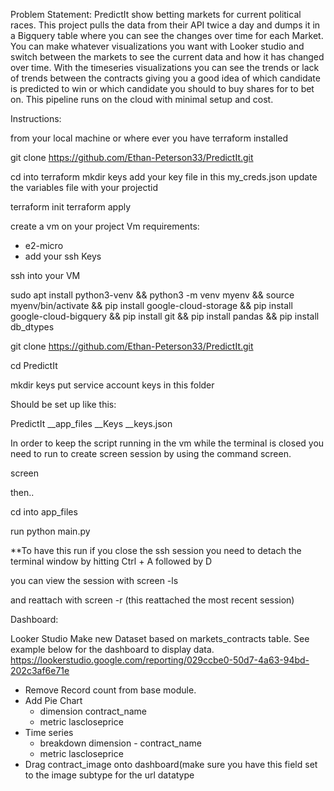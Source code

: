 Problem Statement: 
PredictIt show betting markets for current political races.  This project pulls the data from their API twice a day and dumps it in a Bigquery table where you can see the changes over time for each Market.  You can make whatever visualizations you want with Looker studio and switch between the markets to see the current data and how it has changed over time. With the timeseries visualizations you can see the trends or lack of trends between the contracts giving you a good idea of which candidate is predicted to win or which candidate you should to buy shares for to bet on.  This pipeline runs on the cloud with minimal setup and cost.   


Instructions:

from your local machine or where ever you have terraform installed

git clone https://github.com/Ethan-Peterson33/PredictIt.git

cd into terraform
mkdir keys
add your key file in this my_creds.json
update the variables file with your projectid

terraform init
terraform apply

create a vm on your project
Vm requirements:
  - e2-micro
  - add your ssh Keys 

ssh into your VM


sudo apt install python3-venv &&
python3 -m venv myenv &&
source myenv/bin/activate &&
pip install google-cloud-storage &&
pip install google-cloud-bigquery &&
pip install git &&
pip install pandas &&
pip install db_dtypes


git clone https://github.com/Ethan-Peterson33/PredictIt.git

cd PredictIt 

mkdir keys
put service account keys in this folder 


Should be set up like this:

PredictIt
__app_files
__Keys
   __keys.json

In order to keep the script running in the vm while the terminal is closed you need to run to create screen session by using the command screen.

screen

then..

cd into app_files


run python main.py

**To have this run if you close the ssh session you need to detach the terminal window by hitting Ctrl + A followed by D 


you can view the session with 
screen -ls


and reattach with screen -r  (this reattached the most recent session)



Dashboard:

Looker Studio
Make new Dataset based on markets_contracts table. 
See example below for the dashboard to display data. 
https://lookerstudio.google.com/reporting/029ccbe0-50d7-4a63-94bd-202c3af6e71e
- Remove Record count from base module. 
- Add Pie Chart
  - dimension contract_name
  - metric lascloseprice
- Time series
  - breakdown dimension - contract_name
  - metric lascloseprice
- Drag contract_image onto dashboard(make sure you have this field set to the image subtype for the url datatype


